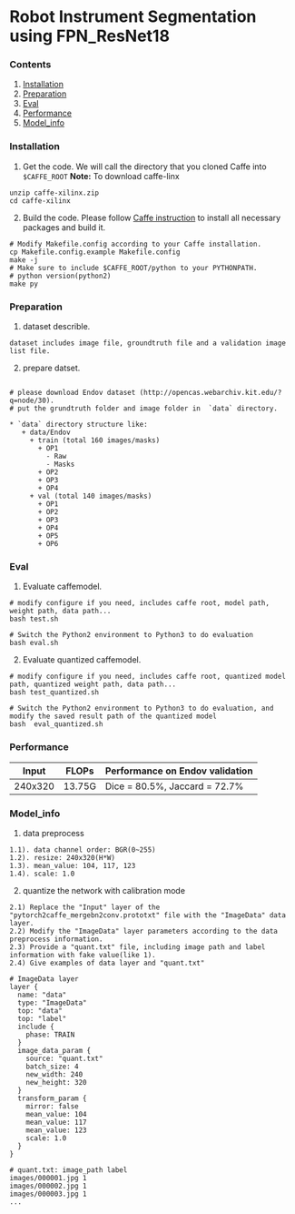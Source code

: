 # Robot Instrument Segmentation using FPN_ResNet18
### Contents
1. [Installation](#installation)
2. [Preparation](#preparation)
3. [Eval](#eval)
4. [Performance](#performance)
5. [Model_info](#model_info)

### Installation
1. Get the code. We will call the directory that you cloned Caffe into `$CAFFE_ROOT`
  **Note:** To download caffe-linx
  
  ```shell
  unzip caffe-xilinx.zip
  cd caffe-xilinx
  ```

2. Build the code. Please follow [Caffe instruction](http://caffe.berkeleyvision.org/installation.html) to install all necessary packages and build it.
  ```shell
  # Modify Makefile.config according to your Caffe installation.
  cp Makefile.config.example Makefile.config
  make -j
  # Make sure to include $CAFFE_ROOT/python to your PYTHONPATH.
  # python version(python2)
  make py
  ```

### Preparation

1. dataset describle.
  ```
  dataset includes image file, groundtruth file and a validation image list file.
  ```
2. prepare datset.

  ```shell

  # please download Endov dataset (http://opencas.webarchiv.kit.edu/?q=node/30).
  # put the grundtruth folder and image folder in  `data` directory.

  * `data` directory structure like:
     + data/Endov
       + train (total 160 images/masks)
         + OP1
           - Raw
           - Masks
         + OP2
         + OP3
         + OP4
       + val (total 140 images/masks)
         + OP1
         + OP2
         + OP3
         + OP4
         + OP5
         + OP6
  ```

### Eval

1. Evaluate caffemodel.
  ```shell
  # modify configure if you need, includes caffe root, model path, weight path, data path...
  bash test.sh
  
  # Switch the Python2 environment to Python3 to do evaluation
  bash eval.sh
  ```
2. Evaluate quantized caffemodel.  
  ```shell
  # modify configure if you need, includes caffe root, quantized model path, quantized weight path, data path...
  bash test_quantized.sh
  
  # Switch the Python2 environment to Python3 to do evaluation, and modify the saved result path of the quantized model
  bash  eval_quantized.sh
  ```  
### Performance

|Input | FLOPs | Performance on Endov validation | 
|---- |----|----|
|240x320|13.75G|Dice = 80.5%, Jaccard = 72.7%|

### Model_info

1. data preprocess
```
1.1). data channel order: BGR(0~255)
1.2). resize: 240x320(H*W)
1.3). mean_value: 104, 117, 123
1.4). scale: 1.0
```
2. quantize the network with calibration mode
```
2.1) Replace the "Input" layer of the "pytorch2caffe_mergebn2conv.prototxt" file with the "ImageData" data layer.
2.2) Modify the "ImageData" layer parameters according to the data preprocess information.
2.3) Provide a "quant.txt" file, including image path and label information with fake value(like 1).
2.4) Give examples of data layer and "quant.txt"

# ImageData layer
layer {
  name: "data"
  type: "ImageData"
  top: "data"
  top: "label"
  include {
    phase: TRAIN
  }
  image_data_param {
    source: "quant.txt"
    batch_size: 4
    new_width: 240
    new_height: 320
  }
  transform_param {
    mirror: false
    mean_value: 104
    mean_value: 117
    mean_value: 123
    scale: 1.0
  }
}

# quant.txt: image_path label
images/000001.jpg 1
images/000002.jpg 1
images/000003.jpg 1
...
```
